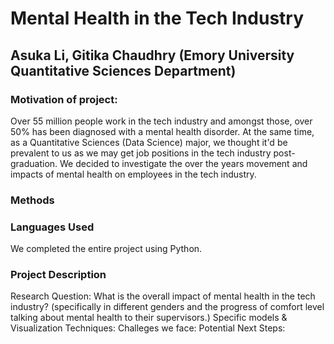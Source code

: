 # Mental Health in the Tech Industry
## Asuka Li, Gitika Chaudhry (Emory University Quantitative Sciences Department)

### Motivation of project:
Over 55 million people work in the tech industry and amongst those, over 50% has been diagnosed with a mental health disorder. At the same time, as a Quantitative Sciences (Data Science) major, we thought it'd be prevalent to us as we may get job positions in the tech industry post-graduation. We decided to investigate the over the years movement and impacts of mental health on employees in the tech industry.

### Methods

### Languages Used
We completed the entire project using Python.

### Project Description
Research Question: 
What is the overall impact of mental health in the tech industry? (specifically in different genders and the progress of comfort level talking about mental health to their supervisors.)
Specific models & Visualization Techniques:
Challeges we face:
Potential Next Steps:

